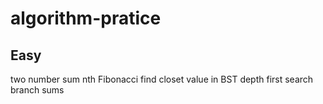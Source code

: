 # algorithm-pratice

## Easy
two number sum
nth Fibonacci
find closet value in BST
depth first search
branch sums